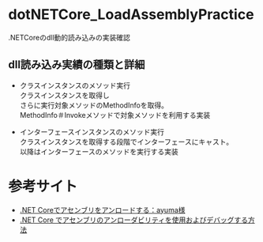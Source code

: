 # dotNETCore_LoadAssemblyPractice
.NETCoreのdll動的読み込みの実装確認

## dll読み込み実績の種類と詳細
* クラスインスタンスのメソッド実行  
  クラスインスタンスを取得し  
  さらに実行対象メソッドのMethodInfoを取得。  
  MethodInfo＃Invokeメソッドで対象メソッドを利用する実装

* インターフェースインスタンスのメソッド実行  
   クラスインスタンスを取得する段階でインターフェースにキャスト。  
   以降はインターフェースのメソッドを実行する実装


# 参考サイト
* [.NET Coreでアセンブリをアンロードする：ayuma様](https://www.ayumax.net/entry/2019/12/10/000000)
* [.NET Core でアセンブリのアンローダビリティを使用およびデバッグする方法](https://docs.microsoft.com/ja-jp/dotnet/standard/assembly/unloadability)
